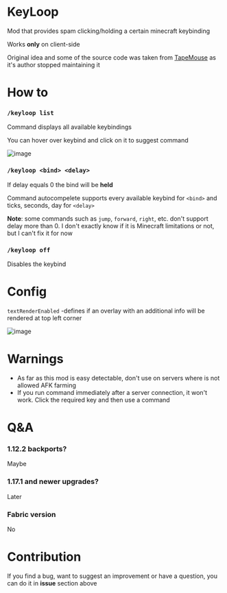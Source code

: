 # KeyLoop

Mod that provides spam clicking/holding a certain minecraft keybinding

Works **only** on client-side

Original idea and some of the source code was taken from [TapeMouse](https://github.com/dries007/TapeMouse) as it's author stopped maintaining it
# How to
### `/keyloop list`
Command displays all available keybindings

You can hover over keybind and click on it to suggest command

![image](https://user-images.githubusercontent.com/26070304/141831414-f55cf569-125c-44e0-8b83-58db7c5a38a7.png)

### `/keyloop <bind> <delay>`
If delay equals 0 the bind will be **held**

Command autocompelete supports every available keybind for `<bind>` and ticks, seconds, day for `<delay>`

**Note**: some commands such as `jump`, `forward`, `right`, etc. don't support delay more than 0. I don't exactly know if it is Minecraft limitations or not, but I can't fix it for now

### `/keyloop off`
Disables the keybind

# Config
```textRenderEnabled``` -defines if an overlay with an additional info will be rendered at top left corner

![image](https://user-images.githubusercontent.com/26070304/141831508-a629ad9e-6820-4e07-bf85-f6f390e524c6.png)

# Warnings
- As far as this mod is easy detectable, don't use on servers where is not allowed AFK farming
- If you run command immediately after a server connection, it won't work. Click the required key and then use a command

# Q&A
### **1.12.2 backports?**

Maybe

### **1.17.1 and newer upgrades?**

Later

### **Fabric version**

No

# Contribution
If you find a bug, want to suggest an improvement or have a question, you can do it in **issue** section above
